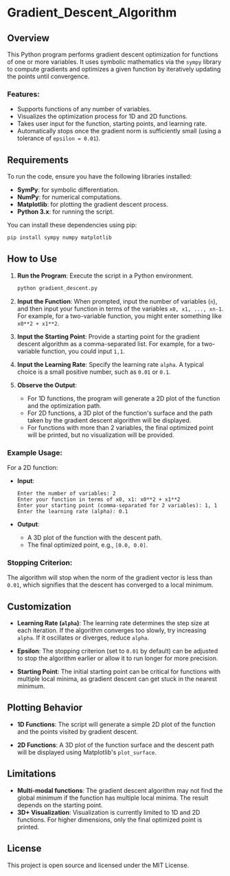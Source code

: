 # Gradient_Descent_Algorithm

## Overview

This Python program performs gradient descent optimization for functions of one or more variables. It uses symbolic mathematics via the `sympy` library to compute gradients and optimizes a given function by iteratively updating the points until convergence.

### Features:
- Supports functions of any number of variables.
- Visualizes the optimization process for 1D and 2D functions.
- Takes user input for the function, starting points, and learning rate.
- Automatically stops once the gradient norm is sufficiently small (using a tolerance of `epsilon = 0.01`).

## Requirements

To run the code, ensure you have the following libraries installed:

- **SymPy**: for symbolic differentiation.
- **NumPy**: for numerical computations.
- **Matplotlib**: for plotting the gradient descent process.
- **Python 3.x**: for running the script.

You can install these dependencies using pip:

```bash
pip install sympy numpy matplotlib
```

## How to Use

1. **Run the Program**: Execute the script in a Python environment.

   ```bash
   python gradient_descent.py
   ```

2. **Input the Function**: When prompted, input the number of variables (`n`), and then input your function in terms of the variables `x0, x1, ..., xn-1`. For example, for a two-variable function, you might enter something like `x0**2 + x1**2`.

3. **Input the Starting Point**: Provide a starting point for the gradient descent algorithm as a comma-separated list. For example, for a two-variable function, you could input `1,1`.

4. **Input the Learning Rate**: Specify the learning rate `alpha`. A typical choice is a small positive number, such as `0.01` or `0.1`.

5. **Observe the Output**:
   - For 1D functions, the program will generate a 2D plot of the function and the optimization path.
   - For 2D functions, a 3D plot of the function's surface and the path taken by the gradient descent algorithm will be displayed.
   - For functions with more than 2 variables, the final optimized point will be printed, but no visualization will be provided.

### Example Usage:

For a 2D function:

- **Input**:
  ```
  Enter the number of variables: 2
  Enter your function in terms of x0, x1: x0**2 + x1**2
  Enter your starting point (comma-separated for 2 variables): 1, 1
  Enter the learning rate (alpha): 0.1
  ```

- **Output**:
  - A 3D plot of the function with the descent path.
  - The final optimized point, e.g., `[0.0, 0.0]`.

### Stopping Criterion:

The algorithm will stop when the norm of the gradient vector is less than `0.01`, which signifies that the descent has converged to a local minimum.

## Customization

- **Learning Rate (`alpha`)**: The learning rate determines the step size at each iteration. If the algorithm converges too slowly, try increasing `alpha`. If it oscillates or diverges, reduce `alpha`.
  
- **Epsilon**: The stopping criterion (set to `0.01` by default) can be adjusted to stop the algorithm earlier or allow it to run longer for more precision.

- **Starting Point**: The initial starting point can be critical for functions with multiple local minima, as gradient descent can get stuck in the nearest minimum.

## Plotting Behavior

- **1D Functions**: The script will generate a simple 2D plot of the function and the points visited by gradient descent.
  
- **2D Functions**: A 3D plot of the function surface and the descent path will be displayed using Matplotlib's `plot_surface`.

## Limitations

- **Multi-modal functions**: The gradient descent algorithm may not find the global minimum if the function has multiple local minima. The result depends on the starting point.
- **3D+ Visualization**: Visualization is currently limited to 1D and 2D functions. For higher dimensions, only the final optimized point is printed.

## License

This project is open source and licensed under the MIT License.
